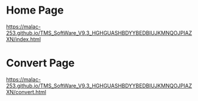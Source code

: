 # Home Page
https://malac-253.github.io/TMS_SoftWare_V9.3_HGHGUASHBDYYBEDBIUJKMNQOJPIAZXN/index.html
# Convert Page
https://malac-253.github.io/TMS_SoftWare_V9.3_HGHGUASHBDYYBEDBIUJKMNQOJPIAZXN/convert.html
